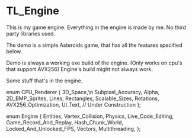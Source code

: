 # TL_Engine
This is my game engine. Everything in the engine is made by me. No third party libraries used.

The demo is a simple Asteroids game, that has all the features specified below.

Demo is always a working exe build of the engine. (Only works on cpu's that support AVX256)
Engine's build might not always work.

Some stuff that's in the engine.

enum CPU_Renderer
{
	3D_Space,\n
	Subpixel_Accuracy,
	Alpha,
	2D_BMP_Sprites,
	Lines,
	Rectangles,
	Scalable_Sizes,
	Rotations,
	AVX256_Optimization,
	UI_Text, // Under Construction
};

enum Engine
{
	Entities,
	Vertex_Collision,
	Physics,
	Live_Code_Editing,
	Game_Record_And_Replay,
	Hash_Chunk_World,
	Locked_And_Unlocked_FPS,
	Vectors,
	Multithreading,
};


